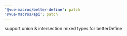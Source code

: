 ```yaml
---
'@vue-macros/better-define': patch
'@vue-macros/api': patch
---
```


support union & intersection mixed types for betterDefine
